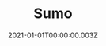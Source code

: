 ---
title: Sumo
description: ""
date: "2021-01-01T00:00:00.003Z"
category: personal
preview: "/img/projects/personal/sumo/1.jpg"
images: ["personal/sumo/1.jpg", "personal/sumo/2.jpg", "personal/sumo/3.jpg"]
---